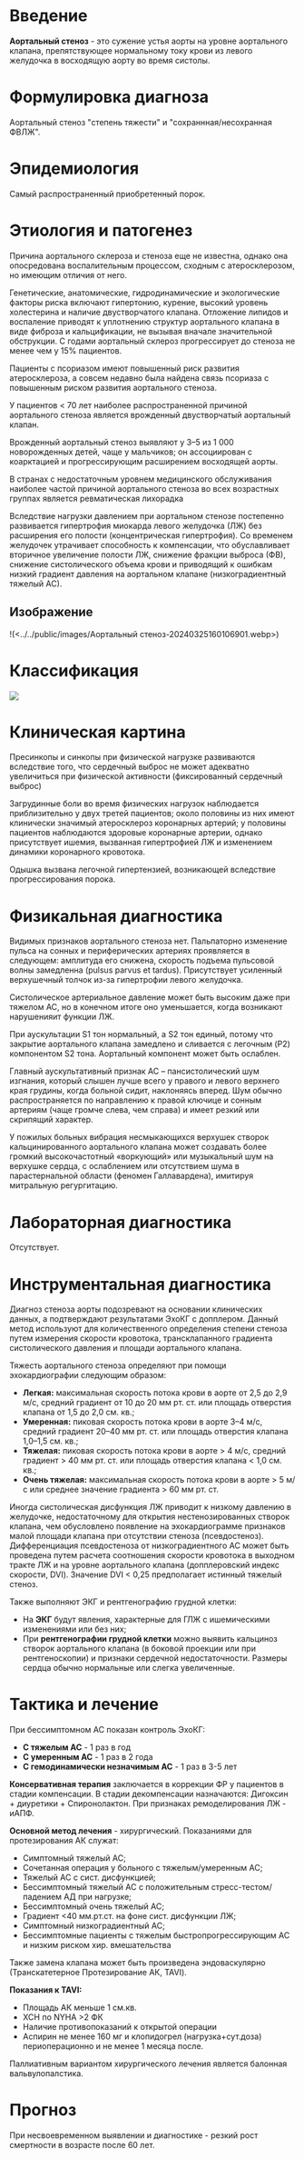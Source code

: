 # Введение

**Аортальный стеноз** - это сужение устья аорты на уровне аортального клапана, препятствующее нормальному току крови из левого желудочка в восходящую аорту во время систолы.
# Формулировка диагноза

Аортальный стеноз "степень тяжести" и "сохраннная/несохранная ФВЛЖ".
# Эпидемиология

Самый распространенный приобретенный порок.
# Этиология и патогенез

Причина аортального склероза и стеноза еще не известна, однако она опосредована воспалительным процессом, сходным с атеросклерозом, но имеющим отличия от него.

Генетические, анатомические, гидродинамические и экологические факторы риска включают гипертонию, курение, высокий уровень холестерина и наличие двустворчатого клапана. Отложение липидов и воспаление приводят к уплотнению структур аортального клапана в виде фиброза и кальцификации, не вызывая вначале значительной обструкции. С годами аортальный склероз прогрессирует до стеноза не менее чем у 15% пациентов.

Пациенты с псориазом имеют повышенный риск развития атеросклероза, а совсем недавно была найдена связь псориаза с повышенным риском развития аортального стеноза.

У пациентов < 70 лет наиболее распространенной причиной аортального стеноза является врожденный двустворчатый аортальный клапан.

Врожденный аортальный стеноз выявляют у 3–5 из 1 000 новорожденных детей, чаще у мальчиков; он ассоциирован с коарктацией и прогрессирующим расширением восходящей аорты.

В странах с недостаточным уровнем медицинского обслуживания наиболее частой причиной аортального стеноза во всех возрастных группах является ревматическая лихорадка

Вследствие нагрузки давлением при аортальном стенозе постепенно развивается гипертрофия миокарда левого желудочка (ЛЖ) без расширения его полости (концентрическая гипертрофия). Со временем желудочек утрачивает способность к компенсации, что обуславливает вторичное увеличение полости ЛЖ, снижение фракции выброса (ФВ), снижение систолического объема крови и приводящий к ошибкам низкий градиент давления на аортальном клапане (низкоградиентный тяжелый АС).
## Изображение
!(<../../public/images/Аортальный стеноз-20240325160106901.webp>)

# Классификация

![](../../public/images/AS_table.PNG)

# Клиническая картина

Пресинкопы и синкопы при физической нагрузке развиваются вследствие того, что сердечный выброс не может адекватно увеличиться при физической активности (фиксированный сердечный выброс)

Загрудинные боли во время физических нагрузок наблюдается приблизительно у двух третей пациентов; около половины из них имеют клинически значимый атеросклероз коронарных артерий; у половины пациентов наблюдаются здоровые коронарные артерии, однако присутствует ишемия, вызванная гипертрофией ЛЖ и изменением динамики коронарного кровотока.

Одышка вызвана легочной гипертензией, возникающей вследствие прогрессирования порока.
# Физикальная диагностика

Видимых признаков аортального стеноза нет. Пальпаторно изменение пульса на сонных и периферических артериях проявляется в следующем: амплитуда его снижена, скорость подъема пульсовой волны замедленна (pulsus parvus et tardus). Присутствует усиленный верхушечный толчок из-за гипертрофии левого желудочка.

Систолическое артериальное давление может быть высоким даже при тяжелом АС, но в конечном итоге оно уменьшается, когда возникают нарушенияит функции ЛЖ.

При аускультации S1 тон нормальный, а S2 тон единый, потому что закрытие аортального клапана замедлено и сливается с легочным (P2) компонентом S2 тона. Аортальный компонент может быть ослаблен.

Главный аускультативный признак АС – пансистолический шум изгнания, который слышен лучше всего у правого и левого верхнего края грудины, когда больной сидит, наклоняясь вперед. Шум обычно распространяется по направлению к правой ключице и сонным артериям (чаще громче слева, чем справа) и имеет резкий или скрипящий характер.

У пожилых больных вибрация несмыкающихся верхушек створок кальцинированного аортального клапана может создавать более громкий высокочастотный «воркующий» или музыкальный шум на верхушке сердца, с ослаблением или отсутствием шума в парастернальной области (феномен Галлавардена), имитируя митральную регургитацию.
# Лабораторная диагностика

Отсутствует.

# Инструментальная диагностика

Диагноз стеноза аорты подозревают на основании клинических данных, а подтверждают результатами ЭхоКГ с допплером. Данный метод используют для количественного определения степени стеноза путем измерения скорости кровотока, трансклапанного градиента систолического давления и площади аортального клапана.

Тяжесть аортального стеноза определяют при помощи эхокардиографии следующим образом:

- **Легкая:** максимальная скорость потока крови в аорте от 2,5 до 2,9 м/с, средний градиент от 10 до 20 мм рт. ст. или площадь отверстия клапана от 1,5 до 2,0 см. кв.;
- **Умеренная:** пиковая скорость потока крови в аорте 3–4 м/с, средний градиент 20–40 мм рт. ст. или площадь отверстия клапана 1,0–1,5 см. кв.;
- **Тяжелая:** пиковая скорость потока крови в аорте > 4 м/с, средний градиент > 40 мм рт. ст. или площадь отверстия клапана < 1,0 см. кв.;
- **Очень тяжелая:** максимальная скорость потока крови в аорте > 5 м/с или среднее значение градиента > 60 мм рт. ст.

Иногда систолическая дисфункция ЛЖ приводит к низкому давлению в желудочке, недостаточному для открытия нестенозированных створок клапана, чем обусловлено появление на эхокардиограмме признаков малой площади клапана при отсутствии стеноза (псевдостеноз). Дифференциация псевдостеноза от низкоградиентного АС может быть проведена путем расчета соотношения скорости кровотока в выходном тракте ЛЖ и на уровне аортального клапана (допплеровский индекс скорости, DVI). Значение DVI < 0,25 предполагает истинный тяжелый стеноз.

Также выполняют ЭКГ и рентгенографию грудной клетки:
- На **ЭКГ** будут явления, характерные для ГЛЖ с ишемическими изменениями или без них;
- При **рентгенографии грудной клетки** можно выявить кальциноз створок аортального клапана (в боковой проекции или при рентгеноскопии) и признаки сердечной недостаточности. Размеры сердца обычно нормальные или слегка увеличенные.
# Тактика и лечение

При бессимптомном АС показан контроль ЭхоКГ:
- **С тяжелым АС** - 1 раз в год
- **С умеренным АС** - 1 раз в 2 года
- **С гемодинамически незначимым АС** - 1 раз в 3-5 лет

**Консервативная терапия** заключается в коррекции ФР у пациентов в стадии компенсации. В стадии декомпенсации назначаются: Дигоксин + диуретики + Спиронолактон. При признаках ремоделирования ЛЖ - иАПФ.

**Основной метод лечения** - хирургический. Показаниями для протезирования АК служат:
- Симптомный тяжелый АС;
- Сочетанная операция у больного с тяжелым/умеренным АС;
- Тяжелый АС с сист. дисфункцией;
- Бессимптомный тяжелый АС с положительным стресс-тестом/падением АД при нагрузке;
- Бессимптомный очень тяжелый АС;
- Градиент <40 мм.рт.ст. на фоне сист. дисфункции ЛЖ;
- Симптомный низкоградиентный АС;
- Бессимптомные пациенты с тяжелым быстропрогрессирующим АС и низким риском хир. вмешательства

Также замена клапана может быть произведена эндоваскулярно (Транскатетерное Протезирование АК, TAVI).

**Показания к TAVI:**
- Площадь АК меньше 1 см.кв.
- ХСН по NYHA >2 ФК
- Наличие противопоказаний к открытой операции
- Аспирин не менее 160 мг и клопидогрел (нагрузка+сут.доза) периоперационно и не менее 1 месяца после.

Паллиативным вариантом хирургического лечения является балонная вальвулопалстика.
# Прогноз

При несвоевременном выявлении и диагностике - резкий рост смертности в возрасте после 60 лет.



